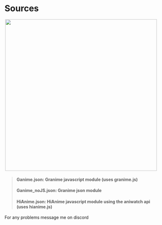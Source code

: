 # Sources

<div align="center"> 
<img src="https://i.ibb.co/41qyCzd/1358296.png" width="500px">
</div>

>#### Ganime.json: Granime javascript module (uses granime.js)
>#### Ganime_noJS.json: Granime json module
>#### HiAnime.json: HiAnime javascript module using the aniwatch api (uses hianime.js)

For any problems message me on discord
